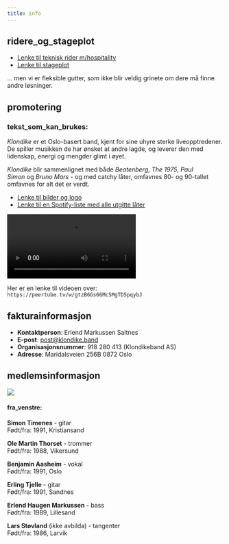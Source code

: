 ```yaml
---
title: info
---
```


## ridere_og_stageplot

- [Lenke til teknisk rider m/hospitality](https://www.dropbox.com/scl/fi/9gjf8fyr57ktx2ulsfiwh/Klondike-teknisk-rider-m-hospitality.pdf?rlkey=3yrlamenhn9lmq0ficnebeol2&st=rzd3031b&dl=0)
- [Lenke til stageplot](https://www.dropbox.com/scl/fi/7t6d0acmlkaenggho64i1/Stageplot-Klondike.pdf?rlkey=4qs62me2av3xjp8nrxiode5dk&st=66v2af8h&dl=0)

... men vi er fleksible gutter, som ikke blir veldig grinete om dere må finne andre løsninger.

## promotering

### tekst_som_kan_brukes:

_Klondike_ er et Oslo-basert band, kjent for sine uhyre sterke liveopptredener. De spiller musikken de har ønsket at andre lagde, og leverer den med lidenskap, energi og mengder glimt i øyet.

*Klondike* blir sammenlignet med både _Beatenberg_, *The 1975*, *Paul Simon* og *Bruno Mars* - og med catchy låter, omfavnes 80- og 90-tallet omfavnes for alt det er verdt.

- [Lenke til bilder og logo](https://www.dropbox.com/sh/yfkxd98sb1bg1vh/AADWX5kDqPaIAi_S2z_7aGdha?dl=0)
- [Lenke til en Spotify-liste med alle utgitte låter](https://open.spotify.com/playlist/4dHv2C67d3RntiOcYkDoqO)

<video src="https://havn.blog/uploads/2024/klondike-reel-web.mp4" controls="controls" preload="metadata"></video>

Her er en lenke til videoen over: `https://peertube.tv/w/gtzB6Gs66McSMgTD5pqybJ`

## fakturainformasjon

- **Kontaktperson**: Erlend Markussen Saltnes
- **E-post**: post@klondike.band
- **Organisasjonsnummer**: 918 280 413 (Klondikeband AS)
- **Adresse**: Maridalsveien 256B 0872 Oslo

## medlemsinformasjon

<img src="https://havn.blog/uploads/2024/fellesbilde-liggendeweb.webp">

#### fra_venstre:

**Simon Timenes** - gitar  
Født/fra: 1991, Kristiansand

**Ole Martin Thorset** - trommer  
Født/fra: 1988, Vikersund

**Benjamin Aasheim** - vokal  
Født/fra: 1991, Oslo

**Erling Tjelle** - gitar  
Født/fra: 1991, Sandnes

**Erlend Haugen Markussen** - bass  
Født/fra: 1989, Lillesand

**Lars Støvland** (ikke avbilda) - tangenter  
Født/fra: 1986, Larvik
